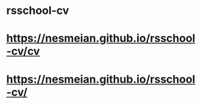 # rsschool-cv
# https://nesmeian.github.io/rsschool-cv/cv
# https://nesmeian.github.io/rsschool-cv/
